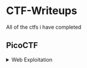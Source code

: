 # CTF-Writeups
All of the ctfs i have completed

## PicoCTF

<details>

<summary>Web Exploitation</summary>

|Question|Points|
|--------|------|
|[GET aHEAD](./PicoCTF/Web%20Exploitation/GET%20aHEAD/GET%20aHEAD.md)|20|
|[Cookies](./PicoCTF/Web%20Exploitation/Cookies/Cookies.md)|40|

</details>

